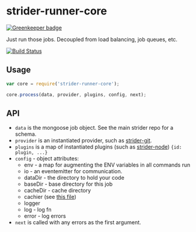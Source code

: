 # strider-runner-core

[![Greenkeeper badge](https://badges.greenkeeper.io/Strider-CD/strider-runner-core.svg)](https://greenkeeper.io/)

Just run those jobs. Decoupled from load balancing, job queues, etc.

[![Build Status](https://travis-ci.org/Strider-CD/strider-runner-core.svg?branch=master)](https://travis-ci.org/Strider-CD/strider-runner-core)

## Usage

```js
var core = require('strider-runner-core');

core.process(data, provider, plugins, config, next);
```

## API

- `data` is the mongoose job object. See the main strider repo for a schema.
- `provider` is an instantiated provider, such as [strider-git](https://github.com/Strider-CD/strider-git).
- `plugins` is a map of instantiated plugins (such as [strider-node](https://github.com/Strider-CD/strider-node)) `{id: plugin, ...}`
- `config` - object attributes:
  - env - a map for augmenting the ENV variables in all commands run
  - io - an eventemitter for communication.
  - dataDir - the directory to hold your code
  - baseDir - base directory for this job
  - cacheDir - cache directory
  - cachier (see [this file](https://github.com/Strider-CD/strider-simple-runner/blob/master/lib/cachier.js))
  - logger
  - log - log fn
  - error - log errors
- `next` is called with any errors as the first argument.

